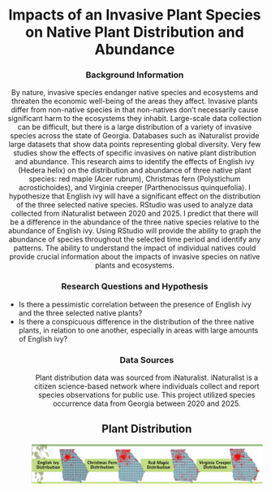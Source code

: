 <h1 align="center">
  Impacts of an Invasive Plant Species on Native Plant Distribution and Abundance
</h1>

<h3 align="center">
  Background Information
</h3>

<p align="center">
   By nature, invasive species endanger native species and ecosystems and threaten the economic well-being of the areas they affect. Invasive plants differ from non-native species in that non-natives don’t necessarily cause significant harm to the ecosystems they inhabit. Large-scale data collection can be difficult, but there is a large distribution of a variety of invasive species across the state of Georgia. Databases such as iNaturalist provide large datasets that show data points representing global diversity. Very few studies show the effects of specific invasives on native plant distribution and abundance. This research aims to identify the effects of English ivy (Hedera helix) on the distribution and abundance of three native plant species: red maple (Acer rubrum), Christmas fern (Polystichum acrostichoides), and Virginia creeper (Parthenocissus quinquefolia). I hypothesize that English ivy will have a significant effect on the distribution of the three selected native species. RStudio was used to analyze data collected from iNaturalist between 2020 and 2025. I predict that there will be a difference in the abundance of the three native species relative to the abundance of English ivy. Using RStudio will provide the ability to graph the abundance of species throughout the selected time period and identify any patterns. The ability to understand the impact of individual natives could provide crucial information about the impacts of invasive species on native plants and ecosystems. 
</p>

<h3 align="center">
  Research Questions and Hypothesis 
</h3>


<p align="center">
  <ul>
  <li>  Is there a pessimistic correlation between the presence of English ivy and the three selected native plants?  </li>
  <li> Is there a conspicuous difference in the distribution of the three native plants, in relation to one another, especially in areas with large amounts of English ivy?
  <ul>

<h3 align="center">
  Data Sources

</h3>

<p align="center">
   Plant distribution data was sourced from iNaturalist. iNaturalist is a citizen science-based network where individuals collect and report species observations for public use. This project utilized species occurrence data from Georgia between 2020 and 2025. </p>


<h2 align="center">
  Plant Distribution
</h2>

  ![Alt text](https://github.com/Indie-L/InvasivePlant.github.io/blob/main/Screenshot%202025-05-08%20102127.png) 
